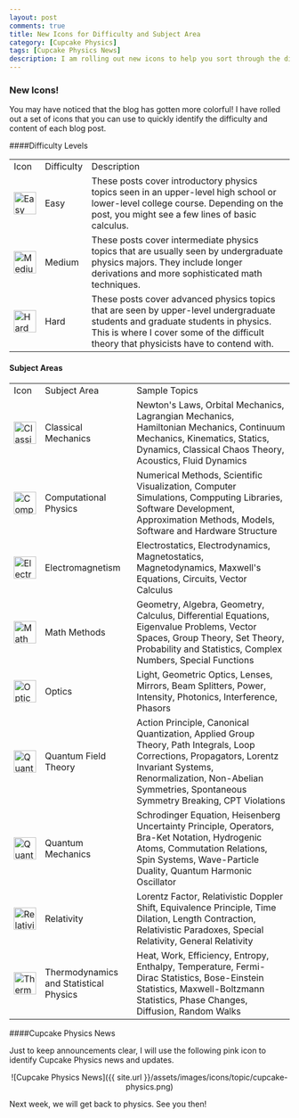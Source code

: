 ```yaml
---
layout: post
comments: true
title: New Icons for Difficulty and Subject Area
category: [Cupcake Physics]
tags: [Cupcake Physics News]
description: I am rolling out new icons to help you sort through the difficulty and content of each blog post.
---
```


### New Icons!

You may have noticed that the blog has gotten more colorful! I have rolled out a set of icons that you can use to quickly identify the difficulty and content of each blog post.

####Difficulty Levels

<table style="width:100%">
  <tr>
    <td>Icon</td>
    <td>Difficulty</td>
	<td>Description</td>
  </tr>
  <tr>
    <td><img src="{{ site.url }}/assets/images/icons/difficulty/easy.png" alt="Easy" style="width: 40px;"/></td>
    <td>Easy</td>
	<td>These posts cover introductory physics topics seen in an upper-level high school or lower-level college course. Depending on the post, you might see a few lines of basic calculus.</td>
  </tr>
  <tr>
    <td><img src="{{ site.url }}/assets/images/icons/difficulty/medium.png" alt="Medium" style="width: 40px;"/></td>
    <td>Medium</td>
	<td>These posts cover intermediate physics topics that are usually seen by undergraduate physics majors. They include longer derivations and more sophisticated math techniques.</td>
  </tr>
  <tr>
    <td><img src="{{ site.url }}/assets/images/icons/difficulty/hard.png" alt="Hard" style="width: 40px;"/></td>
    <td>Hard</td>
	<td>These posts cover advanced physics topics that are seen by upper-level undergraduate students and graduate students in physics. This is where I cover some of the difficult theory that physicists have to contend with.</td>
  </tr>
</table>

#### Subject Areas

<table style="width:100%">
  <tr>
    <td>Icon</td>
    <td>Subject Area</td>
	<td>Sample Topics</td>
  </tr>
  <tr>
    <td><img src="{{ site.url }}/assets/images/icons/topic/classical-mechanics.png" alt="Classical Mechanics" style="width: 40px;"/></td>
    <td>Classical Mechanics</td>
	<td>Newton's Laws, Orbital Mechanics, Lagrangian Mechanics, Hamiltonian Mechanics, Continuum Mechanics, Kinematics, Statics, Dynamics, Classical Chaos Theory, Acoustics, Fluid Dynamics</td>
  </tr>
  <tr>
    <td><img src="{{ site.url }}/assets/images/icons/topic/computational-physics.png" alt="Computational Physics" style="width: 40px;"/></td>
    <td>Computational Physics</td>
	<td>Numerical Methods, Scientific Visualization, Computer Simulations, Compputing Libraries, Software Development, Approximation Methods, Models, Software and Hardware Structure</td>
  </tr>
  <tr>
    <td><img src="{{ site.url }}/assets/images/icons/topic/electromagnetism.png" alt="Electromagnetism" style="width: 40px;"/></td>
    <td>Electromagnetism</td>
	<td>Electrostatics, Electrodynamics, Magnetostatics, Magnetodynamics, Maxwell's Equations, Circuits, Vector Calculus</td>
  </tr>
  <tr>
    <td><img src="{{ site.url }}/assets/images/icons/topic/math-methods.png" alt="Math Methods" style="width: 40px;"/></td>
    <td>Math Methods</td>
	<td>Geometry, Algebra, Geometry, Calculus, Differential Equations, Eigenvalue Problems, Vector Spaces, Group Theory, Set Theory, Probability and Statistics, Complex Numbers, Special Functions</td>
  </tr>
  <tr>
    <td><img src="{{ site.url }}/assets/images/icons/topic/optics.png" alt="Optics" style="width: 40px;"/></td>
    <td>Optics</td>
	<td>Light, Geometric Optics, Lenses, Mirrors, Beam Splitters, Power, Intensity, Photonics, Interference, Phasors</td>
  </tr>
  <tr>
    <td><img src="{{ site.url }}/assets/images/icons/topic/quantum-field-theory.png" alt="Quantum Field Theory" style="width: 40px;"/></td>
    <td>Quantum Field Theory</td>
	<td>Action Principle, Canonical Quantization, Applied Group Theory, Path Integrals, Loop Corrections, Propagators, Lorentz Invariant Systems, Renormalization, Non-Abelian Symmetries, Spontaneous Symmetry Breaking, CPT Violations</td>
  </tr>
  <tr>
    <td><img src="{{ site.url }}/assets/images/icons/topic/quantum-mechanics.png" alt="Quantum Mechanics" style="width: 40px;"/></td>
    <td>Quantum Mechanics</td>
	<td>Schrodinger Equation, Heisenberg Uncertainty Principle, Operators, Bra-Ket Notation, Hydrogenic Atoms, Commutation Relations, Spin Systems, Wave-Particle Duality, Quantum Harmonic Oscillator</td>
  </tr>
  <tr>
    <td><img src="{{ site.url }}/assets/images/icons/topic/relativity.png" alt="Relativity" style="width: 40px;"/></td>
    <td>Relativity</td>
	<td>Lorentz Factor, Relativistic Doppler Shift, Equivalence Principle, Time Dilation, Length Contraction, Relativistic Paradoxes, Special Relativity, General Relativity</td>
  </tr>
  <tr>
    <td><img src="{{ site.url }}/assets/images/icons/topic/thermodynamics.png" alt="Thermodynamics and Statistical Physics" style="width: 40px;"/></td>
    <td>Thermodynamics and Statistical Physics</td>
	<td>Heat, Work, Efficiency, Entropy, Enthalpy, Temperature, Fermi-Dirac Statistics, Bose-Einstein Statistics, Maxwell-Boltzmann Statistics, Phase Changes, Diffusion, Random Walks</td>
  </tr>
</table>

####Cupcake Physics News

Just to keep announcements clear, I will use the following pink icon to identify Cupcake Physics news and updates.

<div style="text-align:center" markdown="1">
![Cupcake Physics News]({{ site.url }}/assets/images/icons/topic/cupcake-physics.png)
</div>

Next week, we will get back to physics. See you then!

